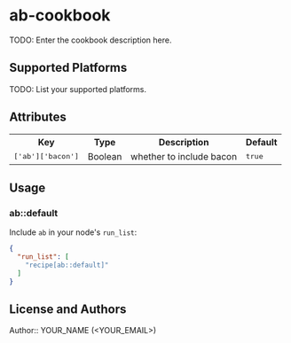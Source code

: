 # ab-cookbook

TODO: Enter the cookbook description here.

## Supported Platforms

TODO: List your supported platforms.

## Attributes

<table>
  <tr>
    <th>Key</th>
    <th>Type</th>
    <th>Description</th>
    <th>Default</th>
  </tr>
  <tr>
    <td><tt>['ab']['bacon']</tt></td>
    <td>Boolean</td>
    <td>whether to include bacon</td>
    <td><tt>true</tt></td>
  </tr>
</table>

## Usage

### ab::default

Include `ab` in your node's `run_list`:

```json
{
  "run_list": [
    "recipe[ab::default]"
  ]
}
```

## License and Authors

Author:: YOUR_NAME (<YOUR_EMAIL>)
